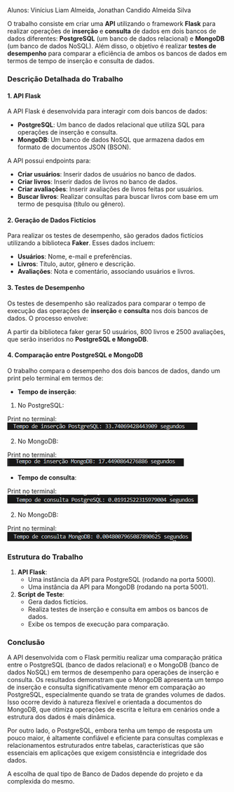 Alunos: Vinícius Liam Almeida, Jonathan Candido Almeida Silva

O trabalho consiste em criar uma **API** utilizando o framework **Flask** para realizar operações de **inserção** e **consulta** de dados em dois bancos de dados diferentes: **PostgreSQL** (um banco de dados relacional) e **MongoDB** (um banco de dados NoSQL). Além disso, o objetivo é realizar **testes de desempenho** para comparar a eficiência de ambos os bancos de dados em termos de tempo de inserção e consulta de dados.

### Descrição Detalhada do Trabalho

#### 1. **API Flask**
A API Flask é desenvolvida para interagir com dois bancos de dados:
- **PostgreSQL**: Um banco de dados relacional que utiliza SQL para operações de inserção e consulta.
- **MongoDB**: Um banco de dados NoSQL que armazena dados em formato de documentos JSON (BSON).

A API possui endpoints para:
- **Criar usuários**: Inserir dados de usuários no banco de dados.
- **Criar livros**: Inserir dados de livros no banco de dados.
- **Criar avaliações**: Inserir avaliações de livros feitas por usuários.
- **Buscar livros**: Realizar consultas para buscar livros com base em um termo de pesquisa (título ou gênero).

#### 2. **Geração de Dados Fictícios**
Para realizar os testes de desempenho, são gerados dados fictícios utilizando a biblioteca **Faker**. Esses dados incluem:
- **Usuários**: Nome, e-mail e preferências.
- **Livros**: Título, autor, gênero e descrição.
- **Avaliações**: Nota e comentário, associando usuários e livros.

#### 3. **Testes de Desempenho**
Os testes de desempenho são realizados para comparar o tempo de execução das operações de **inserção** e **consulta** nos dois bancos de dados. O processo envolve:

A partir da biblioteca faker gerar 50 usuários, 800 livros e 2500 avaliações, que serão inseridos no **PostgreSQL e MongoDB**.

#### 4. **Comparação entre PostgreSQL e MongoDB**
O trabalho compara o desempenho dos dois bancos de dados, dando um print pelo terminal em termos de:
- **Tempo de inserção**: 
1. No PostgreSQL:

Print no terminal:![alt text](imagens/image.png)

2. No MongoDB:

Print no terminal:
![alt text](imagens/image-2.png)

- **Tempo de consulta**:

Print no terminal:![alt text](imagens/image-3.png)

2. No MongoDB:

Print no terminal:![alt text](imagens/image-5.png)

### Estrutura do Trabalho
1. **API Flask**:
   - Uma instância da API para PostgreSQL (rodando na porta 5000).
   - Uma instância da API para MongoDB (rodando na porta 5001).
2. **Script de Teste**:
   - Gera dados fictícios.
   - Realiza testes de inserção e consulta em ambos os bancos de dados.
   - Exibe os tempos de execução para comparação.

### Conclusão
A API desenvolvida com o Flask permitiu realizar uma comparação prática entre o PostgreSQL (banco de dados relacional) e o MongoDB (banco de dados NoSQL) em termos de desempenho para operações de inserção e consulta. Os resultados demonstram que o MongoDB apresenta um tempo de inserção e consulta significativamente menor em comparação ao PostgreSQL, especialmente quando se trata de grandes volumes de dados. Isso ocorre devido à natureza flexível e orientada a documentos do MongoDB, que otimiza operações de escrita e leitura em cenários onde a estrutura dos dados é mais dinâmica.

Por outro lado, o PostgreSQL, embora tenha um tempo de resposta um pouco maior, é altamente confiável e eficiente para consultas complexas e relacionamentos estruturados entre tabelas, características que são essenciais em aplicações que exigem consistência e integridade dos dados.

A escolha de qual tipo de Banco de Dados depende do projeto e da complexida do mesmo.